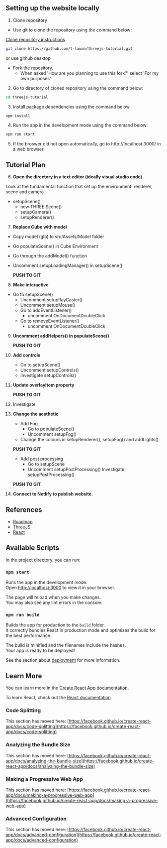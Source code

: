 ## Setting up the website locally

1. Clone repository
- Use git to clone the repository using the command below:

[Clone repository instructions](https://docs.github.com/en/desktop/contributing-and-collaborating-using-github-desktop/adding-and-cloning-repositories/cloning-and-forking-repositories-from-github-desktop)


```bash
git clone https://github.com/t-lawan/threejs-tutorial.git
``` 
or use github desktop
  - Fork the repository.
    - When asked 'How are you planning to use this fork?' select 'For my own purposes'

2. Go to directory of cloned repository using the command below:
```bash
cd threejs-tutorial
```

3. Install package dependencies using the command below

```bash
npm install
```
4. Run the app in the development mode using the command below:

```bash
npm run start
```

5. If the broswer did not open automatically, go to http://localhost:3000/ in a web browser

## Tutorial Plan

6. **Open the directory in a text editor (ideally visual studio code)**

Look at the fundamental function that set up the environment: renderer, scene and camera
  - setupScene()
    - new THREE.Scene()
    - setupCamera()
    - setupRenderer()

7. **Replace Cube with model**
  - Copy model (glb) to src/Assets/Model folder
  - Go populateScene() in Cube Environment
  - Go through the addModel() function
  - Uncomment setupLoadingManager() in setupScene()

    **PUSH TO GIT**

8. **Make interactive**
  - Go to setupScene()
    - Uncomment setupRayCaster()
    - Uncomment setupMouse()
    - Go to addEventListener()
      - uncomment OnDocumentDoubleClick
    - Go to removeEventListener()
      - uncomment OnDocumentDoubleClick

9. **Uncomment addHelpers() in populateScene()**

    **PUSH TO GIT**
10. **Add controls**
    - Go to setupScene()
    - Uncomment setupControls()
    - Investigate setupControls()

11. **Update overlayItem property**

    **PUSH TO GIT**
12. Investigate <Overlay />

13. **Change the aesthetic**
    - Add Fog 
        - Go to populateScene()
        - Uncomment setupFog()
    - Change the colours in setupRenderer(), setupFog() and addLights()

    **PUSH TO GIT**


    - Add post processing 
        - Go to setupScene 
        - Uncomment setupPostProcessing()
        Investigate setupPostProcessing()

    **PUSH TO GIT**

14. **Connect to Netlify to publish website.**

## References
  - [Roadmap](https://roadmap.sh/)
  - [ThreeJS](https://threejs.org)
  - [React](https://reactjs.org/)


## Available Scripts

In the project directory, you can run:

### `npm start`

Runs the app in the development mode.\
Open [http://localhost:3000](http://localhost:3000) to view it in your browser.

The page will reload when you make changes.\
You may also see any lint errors in the console.


### `npm run build`

Builds the app for production to the `build` folder.\
It correctly bundles React in production mode and optimizes the build for the best performance.

The build is minified and the filenames include the hashes.\
Your app is ready to be deployed!

See the section about [deployment](https://facebook.github.io/create-react-app/docs/deployment) for more information.

## Learn More

You can learn more in the [Create React App documentation](https://facebook.github.io/create-react-app/docs/getting-started).

To learn React, check out the [React documentation](https://reactjs.org/).

### Code Splitting

This section has moved here: [https://facebook.github.io/create-react-app/docs/code-splitting](https://facebook.github.io/create-react-app/docs/code-splitting)

### Analyzing the Bundle Size

This section has moved here: [https://facebook.github.io/create-react-app/docs/analyzing-the-bundle-size](https://facebook.github.io/create-react-app/docs/analyzing-the-bundle-size)

### Making a Progressive Web App

This section has moved here: [https://facebook.github.io/create-react-app/docs/making-a-progressive-web-app](https://facebook.github.io/create-react-app/docs/making-a-progressive-web-app)

### Advanced Configuration

This section has moved here: [https://facebook.github.io/create-react-app/docs/advanced-configuration](https://facebook.github.io/create-react-app/docs/advanced-configuration)


